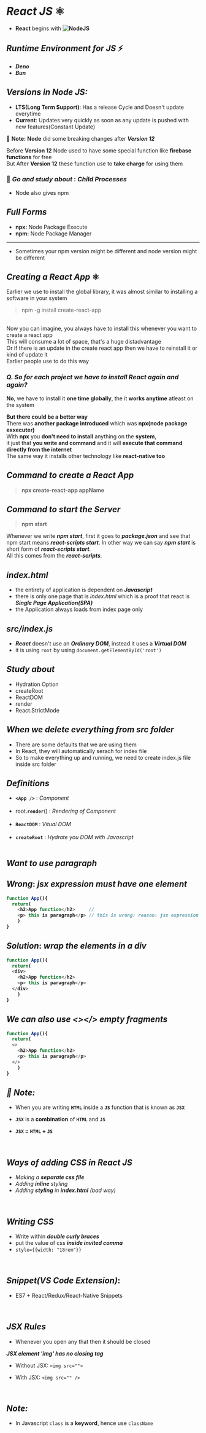 # _React JS_ ⚛️
- <b>React</b> begins with <b> ![NodeJS](https://img.shields.io/badge/node.js-6DA55F?style=for-the-badge&logo=node.js&logoColor=white)</b>

## _Runtime Environment for JS_ ⚡
- <b>_Deno_</b> 
- <b>_Bun_</b>

## <b>_Versions in Node JS:_</b><br>
- <b>LTS(Long Term Support)</b>: Has a release Cycle and Doesn't update everytime<br>
- <b>Current</b>: Updates very quickly as soon as any update is pushed with new features(Constant Update)


🌟 **Note:**  **Node** did some breaking changes after **_Version 12_**

Before **Version 12** Node used to have some special function like **firebase functions** for free<br>
But After **Version 12** these function use to <b>take charge</b> for using them

### 🌟 _Go and study about_ : _Child Processes_

- Node also gives npm

## <b>_Full Forms_</b>
- **npx:** Node Package Execute<br>
- **npm:** Node Package Manager<br>
---
- Sometimes your npm version might be different and node version might be different

## _Creating a React App_ ⚛️

Earlier we use to install the global library, it was almost similar to installing a software in your system
> npm -g install create-react-app

<br>
Now you can imagine, you always have to install this whenever you want to create a react app<br>
This will consume a lot of space, that's a huge distadvantage<br>
Or if there is an update in the create react app then we have to reinstall it or kind of update it<br>
Earlier people use to do this way

### _Q. **So for each project we have to install React again and again?**_ <br>
<b>No</b>, we have to install it <b>one time globally</b>, the it <b>works anytime</b> atleast on the system<br>

<b>But there could be a better way</b><br>
There was <b>another package introduced</b> which was <b>npx(node package exxecuter)</b><br>
With <b>npx</b> you <b>don't need to install</b> anything on the <b>system</b>,<br>
it just that **you write and command** and it will **execute that command directly from the internet**
<br>
The same way it installs other technology like <b>react-native too</b>

## _Command to create a React App_
> <b>npx create-react-app appName</b>

## _Command to start the Server_
> <b>npm start</b>

Whenever we write _<b>npm start</b>_, first it goes to _<b>package.json</b>_ and see that npm start means _<b>react-scripts start</b>_. In other way we can say <b>_npm start_</b> is short form of _<b>react-scripts start</b>_.<br>
All this comes from the <b>_react-scripts_</b>.

## _index.html_
- the entirety of application is dependent on _<b>Javascript</b>_
- there is only one page that is _index.html_ which is a proof that react is **_Single Page Application(SPA)_**
- the Application always loads from index page only

## _src/index.js_
- **_React_** doesn't use an **_Ordinary DOM_**, instead it uses a **_Virtual DOM_**
- it is using `root` by using `document.getElementById('root')`

## _Study about_
- Hydration Option
- createRoot
- ReactDOM
- render
- React.StrictMode

## _When we delete everything from src folder_
- There are some defaults that we are using them
- In React, they will automatically serach for index file
- So to make everything up and running, we need to create index.js file inside src folder

## _Definitions_
- **`<App />`** : _Component_ <br><br>
- root.**`render`**(<App />) : _Rendering of Component_<br><br>
- **`ReactDOM`** : _Vitual DOM_<br><br>
- **`createRoot`** : _Hydrate you DOM with Javascript_<br><br>

## _Want to use paragraph_
## **_Wrong_**: _jsx expression must have one element_
<b>
  
```javascript
function App(){
  return(
    <h2>App function</h2>     //
    <p> this is paragraph</p> // this is wrong: reason: jsx expression must have one element     
    )
}
```
</b>

## **_Solution_**: _wrap the elements in a div_

<b>
  
```javascript
function App(){
  return(
  <div>
    <h2>App function</h2>      
    <p> this is paragraph</p> 
  </div>
    )
}
```  
## _We can also use <></> empty fragments_
```javascript
function App(){
  return(
  <>
    <h2>App function</h2>      
    <p> this is paragraph</p> 
  </>
    )
}
```  
  
  
</b>

## _📌 Note:_ 

- When you are writing <b>`HTML`</b> inside a <b>`JS`</b> function that is known as <b>`JSX`</b>

- <b>`JSX`</b> is a <b>combination</b> of <b>`HTML`</b> and <b>`JS`</b>

- <b>`JSX` = `HTML` + `JS`</b>

<br>

## _Ways of adding CSS in React JS_
- _Making a **separate css file**_
- _Adding **inline** styling_
- _Adding **styling** in **index.html** (bad way)_

<br>

## _Writing CSS_
- Write within **_double curly braces_**
- put the value of css **_inside invited comma_**
- `style={{width: "18rem"}}`

<br>

## _Snippet(VS Code Extension)_: 
  - ES7 + React/Redux/React-Native Snippets

<br>

## _JSX Rules_
- Whenever you open any that then it should be closed
 
<b>_JSX element 'img' has no closing tag_</b>
- Without JSX: `<img src="">`

- With JSX: `<img src="" />`

<br>

## _Note:_
- In Javascript `class` is a **keyword**, hence use `className`

